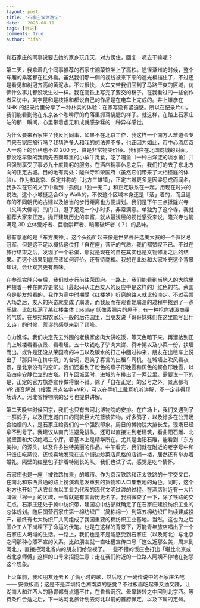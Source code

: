 ```yaml
---
layout: post
title: "石家庄双休游记"
date:   2023-08-11
tags: [游记]
comments: true
author: Yifan
---
```


和石家庄的同事说要去她的家乡玩几天，对方愣住，回复：呃去干嘛呢？

第二天，我拿着几个同事推荐的石家庄湘菜馆坐上了高铁。途径涿州的时候，整个车厢的乘客都在往外看。虽然我们那一侧的视线被来下来的遮光板挡住了，不过还是看见和树冠齐高的黄泥水。不过很快，火车又带我们回到了马路干爽的区域，仿佛什么事儿都没发生过一样。我在高铁上写完了要交的稿子。在我看过的一些创作者采访中，刘宇昆和是枝裕和都说自己的作品是在电车上完成的。井上雄彦在 NHK 的纪录片里分享了一种朴实的体验：在家写没有紧迫感。所以在纪录片中，我们能看到他在东京各个咖啡厅的角落里抓耳挠腮的样子。就这样，在踏上石家庄站的那一瞬间，心里带着虚无和成就感杂糅的一种异样感觉。

为什么要来石家庄？我反问同事，如果不在北京工作，我这样一个南方人难道会专门来石家庄旅行吗？我猜许多人和我的想法差不多，也正因为如此，市中心酒店双人一晚上的价格也不过 200 元，算是非常物美价廉。我们住在北国商城的对面。都没吃早饭的我俩先去商城里的小放牛觅食，吃了嘎鱼（一种白洋淀的淡水鱼）并且强制享受了事必九十度鞠躬的服务。在酒店稍事休息之后，我们打的去了东北方向的正定古城。目的地有两处：隆兴寺和荣国府（虽然它们带来了大相径庭的体验）。作为和北京、保定并称的「北方三雄镇」，正定古城更多是因梁思成而闻名，我多次在它的文字中看到「孤例」「独一无二」和正定联系在一起。用现在时兴的说法，这个小城挺适合City Walk的，不仅这个区域本身还是「活」着的，而且遍布的不同朝代的古建以及恰当的步行距离也方便规划。我们是下午三点抵隆兴寺（又叫大佛寺）的门口，逛了足足一个小时多，非常满意。单独为了这个寺，我就推荐大家来正定。抛开建筑历史的丰富，就从最浅层的视觉感受来说，隆兴寺也能满足 3D 立体爱好者、巨物崇拜者、暗黑破坏者（？）的品味。

最有意思的是「东方美神」。这个头衔听起来像是世界菩萨选美大赛的一个赛区总冠军，但是这不足以概括这位打「自在座」菩萨的气质。我们都赞叹不已。不过在旅行结束之后，发现了一个彩蛋，那就是现在的自在其实也是文物修复之后的结果。而这个结果到底应该如何评价，还有待商榷。我想在此处和大家补充这个背景知识，会让观赏更有趣味。

在参观完隆兴寺后，我们就步行前往荣国府。一路上，我们能看到当地人的大院里种植着一种在南方更常见（最起码从江西友人的反应中是这样的）红色的花。荣国府是朋友想看的，我作为高中时期受《红楼梦》折磨的路人就比较淡定。不过买票入场之后，友人的兴奋就变成了崩溃，而我反而在观看她崩溃的过程中找到了一点乐趣。比如挂满了某红楼主体 cosplay 低像素照片的屋子，有一种抢你钱没商量的气质。在那宛如农家乐一般的后花园里，当朋友说「哥哥妹妹们在这里能写出什么诗」的时候，荒谬的感觉来到了顶峰。

心力憔悴。我们决定先去外围的老魏家卤肉大饼吃饭，等天色暗下来，再溜达到正门上城楼看看夜景、看看塔。五十块钱吃了驴肉大饼、荷叶粥以及小菜一份，扶墙而出。或许是还没从荣国府的冲击以及碳水的打击中回过神来，朋友在出租车上说出了「那只羊在挤牛奶」的台词，逗笑了寡言的出租车司机。在城墙上吹风看夜景，是北京没有的空旷。我们还看到了粉色的燕子形晚霞和灰色的鳄鱼形晚霞，以及四座安静伫立的古塔。打车回城区时，进城的车排出了一两公里。需要说一下的是，正定的官方旅游宣传做得很不错。除了「自在正定」的公号之外，景点都有 VR 语音解说（搜索 景点名字+VR），可以在手机上戴耳机听讲解，不一定非得现场请人。河北省博物院的公号也提供讲解。

第二天晚些时候回京，我们也只有去河北博物院的安排。在广场上，我们又遇到了一群鸽子，以及正定城门口的同款巨大花篮装饰物。好多鸽子，以及好多在公开场合抽烟的人，是石家庄给我们的一个强烈印象。周日的博物院大排长龙，现场已经拿不到号了。我建议从南门进避免排队，还可以直接进到老建筑，看曲阳石雕、北朝壁画和大汉绝唱三个厅，着基本上是精华所在。尤其是曲阳石雕，能看到「东方美神」的源头，以及许多独特美丽的作品。中午看完，我们就在附近的老字号中和轩饭庄吃蒸饺，还惊喜地发现在这个街边炒菜店风格的店铺一楼，居然还有举办着婚礼。隔壁的红星包子排着特别长的队，我们也试了试，感觉是吃个情怀。


石家庄也是一座「被铁路拉来」的城市。作为京汉铁路和正太铁路的十字交叉口，在南北和东西贯通的路上扮演着愈发重要的货物和人口集散地的角色。同时，这个地方也开始了从农业向以工业为代表的现代文明过渡的过程。在酒店附近有一大片叫做「棉一」的区域，一看就是有国营历史名字。我稍微查了一下，除了铁路的交汇点，石家庄还处于冀中纺织带，建国初中纺部就确定了在石家庄建设纺织工业的总体规划。随后国营石家庄第一棉纺织厂（简称棉一）到第五棉纺织厂陆续建成投产，最终有七大纺织厂共同组成了我国重要的棉纺织工业基地。当然，这也为之后国企工人下岗埋下了命运的伏笔。也是在这样的背景下，万能青年旅店唱出了一个石家庄人坍塌的生活。一路上，我们也是不是能感受到石家庄（以及河北）与北京之间那种心照不宣的关系。比如朋友就一直吐槽宣传口号「这么近那么美，周末到河北」，直接把河北省内的朋友们给忽视了。一些不错的饭庄会打出「堪比北京或者北京师傅」这样的口号来招揽生意；走在我们附近的一位路人阿姨不停地在抱怨这个现象。

上火车前，我和朋友还去 K 了俩小时的歌，然后吃了一碗传说中的石家庄名吃 —— 安徽板面；这是不是深圳特色湖南菜的感觉？不过板面吃起来又油又辣，让湖南人和江西人的肠胃都有点遭不住，在昏昏沉沉、晕晕转转之中回到北京西。等待条件合适之后，下一站河北旅计划去河北以前的首府保定，以及下属的定州。
